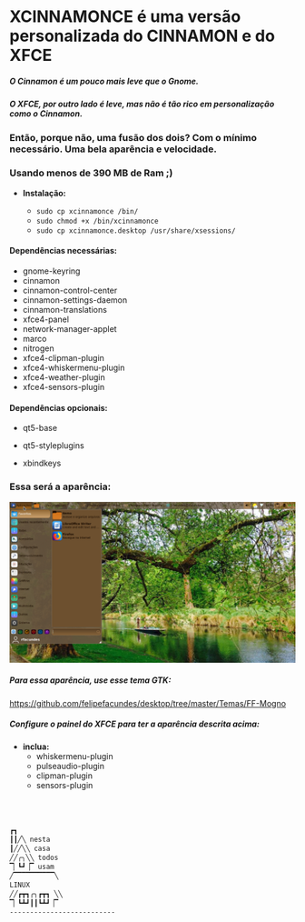 # XCINNAMONCE é uma versão personalizada do CINNAMON e do XFCE

##### O Cinnamon é um pouco mais leve que o Gnome.
##### O XFCE, por outro lado é leve, mas não é tão rico em personalização como o Cinnamon.

### Então, porque não, uma fusão dos dois? Com o mínimo necessário. Uma bela aparência e velocidade.
### Usando menos de 390 MB de Ram ;)

- **Instalação:**

  - `sudo cp xcinnamonce /bin/`
  - `sudo chmod +x /bin/xcinnamonce`
  - `sudo cp xcinnamonce.desktop /usr/share/xsessions/`

#### Dependências necessárias:

  - gnome-keyring
  - cinnamon
  - cinnamon-control-center
  - cinnamon-settings-daemon
  - cinnamon-translations
  - xfce4-panel
  - network-manager-applet
  - marco
  - nitrogen
  - xfce4-clipman-plugin
  - xfce4-whiskermenu-plugin
  - xfce4-weather-plugin
  - xfce4-sensors-plugin

#### Dependências opcionais:

  - qt5-base

  - qt5-styleplugins

  - xbindkeys

    

### Essa será a aparência:

![Aparência](https://raw.githubusercontent.com/felipefacundes/xmatece/master/xmatece.png)

##### Para essa aparência, use esse tema GTK:

https://github.com/felipefacundes/desktop/tree/master/Temas/FF-Mogno

##### Configure o painel do XFCE para ter a aparência descrita acima:

- **inclua:**
  - whiskermenu-plugin
  - pulseaudio-plugin
  - clipman-plugin
  - sensors-plugin

<br></br>

```
┏┓
┃┃╱╲ nesta
┃╱╱╲╲ casa
╱╱╭╮╲╲ todos
▔▏┗┛▕▔ usam
╱▔▔▔▔▔▔▔▔▔▔╲
LINUX
╱╱┏┳┓╭╮┏┳┓ ╲╲
▔▏┗┻┛┃┃┗┻┛▕▔
--------------------------
```

